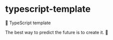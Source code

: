 # typescript-template

🐢 TypeScript template

<!-- INSPIRATIONAL_QUOTE_START -->
The best way to predict the future is to create it.
🐯
<!-- INSPIRATIONAL_QUOTE_END -->

